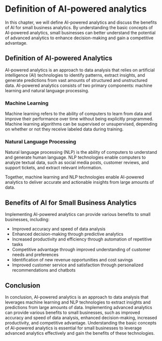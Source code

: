 Definition of AI-powered analytics
===========================================================================================

In this chapter, we will define AI-powered analytics and discuss the benefits of AI for small business analytics. By understanding the basic concepts of AI-powered analytics, small businesses can better understand the potential of advanced analytics to enhance decision-making and gain a competitive advantage.

Definition of AI-powered Analytics
----------------------------------

AI-powered analytics is an approach to data analysis that relies on artificial intelligence (AI) technologies to identify patterns, extract insights, and generate predictions from vast amounts of structured and unstructured data. AI-powered analytics consists of two primary components: machine learning and natural language processing.

### Machine Learning

Machine learning refers to the ability of computers to learn from data and improve their performance over time without being explicitly programmed. Machine learning algorithms can be supervised or unsupervised, depending on whether or not they receive labeled data during training.

### Natural Language Processing

Natural language processing (NLP) is the ability of computers to understand and generate human language. NLP technologies enable computers to analyze textual data, such as social media posts, customer reviews, and support tickets, and extract relevant information.

Together, machine learning and NLP technologies enable AI-powered analytics to deliver accurate and actionable insights from large amounts of data.

Benefits of AI for Small Business Analytics
-------------------------------------------

Implementing AI-powered analytics can provide various benefits to small businesses, including:

* Improved accuracy and speed of data analysis
* Enhanced decision-making through predictive analytics
* Increased productivity and efficiency through automation of repetitive tasks
* Competitive advantage through improved understanding of customer needs and preferences
* Identification of new revenue opportunities and cost savings
* Improved customer service and satisfaction through personalized recommendations and chatbots

Conclusion
----------

In conclusion, AI-powered analytics is an approach to data analysis that leverages machine learning and NLP technologies to extract insights and predictions from large amounts of data. Implementing advanced analytics can provide various benefits to small businesses, such as improved accuracy and speed of data analysis, enhanced decision-making, increased productivity, and competitive advantage. Understanding the basic concepts of AI-powered analytics is essential for small businesses to leverage advanced analytics effectively and gain the benefits of these technologies.
